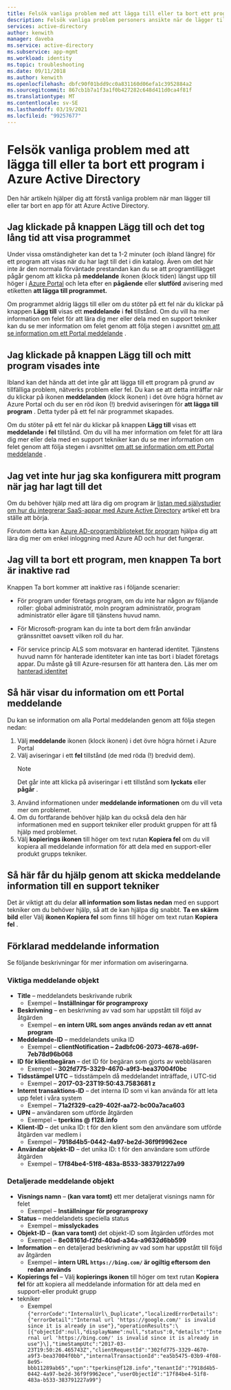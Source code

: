 ```yaml
---
title: Felsök vanliga problem med att lägga till eller ta bort ett program i Azure Active Directory
description: Felsök vanliga problem personers ansikte när de lägger till eller tar bort en app till Azure Active Directory.
services: active-directory
author: kenwith
manager: daveba
ms.service: active-directory
ms.subservice: app-mgmt
ms.workload: identity
ms.topic: troubleshooting
ms.date: 09/11/2018
ms.author: kenwith
ms.openlocfilehash: dbfc90f01bdd9cc0a831160d06efa1c3952884a2
ms.sourcegitcommit: 867cb1b7a1f3a1f0b427282c648d411d0ca4f81f
ms.translationtype: MT
ms.contentlocale: sv-SE
ms.lasthandoff: 03/19/2021
ms.locfileid: "99257677"
---
```

# <a name="troubleshoot-common-problem-adding-or-removing-an-application-to-azure-active-directory"></a>Felsök vanliga problem med att lägga till eller ta bort ett program i Azure Active Directory
Den här artikeln hjälper dig att förstå vanliga problem när man lägger till eller tar bort en app för att Azure Active Directory.

## <a name="i-clicked-the-add-button-and-my-application-took-a-long-time-to-appear"></a>Jag klickade på knappen Lägg till och det tog lång tid att visa programmet
Under vissa omständigheter kan det ta 1-2 minuter (och ibland längre) för ett program att visas när du har lagt till det i din katalog. Även om det här inte är den normala förväntade prestandan kan du se att programtillägget pågår genom att klicka på **meddelande** ikonen (klock tiden) längst upp till höger i [Azure Portal](https://portal.azure.com/) och leta efter en **pågående** eller **slutförd** avisering med etiketten **att lägga till programmet.**

Om programmet aldrig läggs till eller om du stöter på ett fel när du klickar på knappen **Lägg till** visas ett **meddelande** i **fel** tillstånd. Om du vill ha mer information om felet för att lära dig mer eller dela med en support tekniker kan du se mer information om felet genom att följa stegen i avsnittet [om att se information om ett Portal meddelande](#how-to-see-the-details-of-a-portal-notification) .

## <a name="i-clicked-the-add-button-and-my-application-didnt-appear"></a>Jag klickade på knappen Lägg till och mitt program visades inte
Ibland kan det hända att det inte går att lägga till ett program på grund av tillfälliga problem, nätverks problem eller fel. Du kan se att detta inträffar när du klickar på ikonen **meddelanden** (klock ikonen) i det övre högra hörnet av Azure Portal och du ser en röd ikon (!) bredvid aviseringen för **att lägga till program** . Detta tyder på ett fel när programmet skapades.

Om du stöter på ett fel när du klickar på knappen **Lägg till** visas ett **meddelande** i **fel** tillstånd. Om du vill ha mer information om felet för att lära dig mer eller dela med en support tekniker kan du se mer information om felet genom att följa stegen i avsnittet [om att se information om ett Portal meddelande](#how-to-see-the-details-of-a-portal-notification) .

## <a name="i-dont-know-how-to-set-up-my-application-once-ive-added-it"></a>Jag vet inte hur jag ska konfigurera mitt program när jag har lagt till det
Om du behöver hjälp med att lära dig om program är [listan med självstudier om hur du integrerar SaaS-appar med Azure Active Directory](../saas-apps/tutorial-list.md) artikel ett bra ställe att börja.

Förutom detta kan [Azure AD-programbiblioteket för program](./what-is-application-management.md) hjälpa dig att lära dig mer om enkel inloggning med Azure AD och hur det fungerar.

## <a name="i-want-to-delete-an-application-but-the-delete-button-is-disabled"></a>Jag vill ta bort ett program, men knappen Ta bort är inaktive rad

Knappen Ta bort kommer att inaktive ras i följande scenarier:

- För program under företags program, om du inte har någon av följande roller: global administratör, moln program administratör, program administratör eller ägare till tjänstens huvud namn.

- För Microsoft-program kan du inte ta bort dem från användar gränssnittet oavsett vilken roll du har.

- För service princip ALS som motsvarar en hanterad identitet. Tjänstens huvud namn för hanterade identiteter kan inte tas bort i bladet företags appar. Du måste gå till Azure-resursen för att hantera den. Läs mer om [hanterad identitet](../managed-identities-azure-resources/overview.md)

## <a name="how-to-see-the-details-of-a-portal-notification"></a>Så här visar du information om ett Portal meddelande
Du kan se information om alla Portal meddelanden genom att följa stegen nedan:
1.  Välj **meddelande** ikonen (klock ikonen) i det övre högra hörnet i Azure Portal
2.  Välj aviseringar i ett **fel** tillstånd (de med röda (!) bredvid dem).
    >[!NOTE]
    >Det går inte att klicka på aviseringar i ett tillstånd som **lyckats** eller **pågår** .
4.  Använd informationen under **meddelande informationen** om du vill veta mer om problemet.
5.  Om du fortfarande behöver hjälp kan du också dela den här informationen med en support tekniker eller produkt gruppen för att få hjälp med problemet.
6.  Välj **kopierings ikonen** till höger om text rutan **Kopiera fel** om du vill kopiera all meddelande information för att dela med en support-eller produkt grupps tekniker.

## <a name="how-to-get-help-by-sending-notification-details-to-a-support-engineer"></a>Så här får du hjälp genom att skicka meddelande information till en support tekniker
Det är viktigt att du delar **all information som listas nedan** med en support tekniker om du behöver hjälp, så att de kan hjälpa dig snabbt. **Ta en skärm bild** eller Välj **ikonen Kopiera fel** som finns till höger om text rutan **Kopiera fel** .

## <a name="notification-details-explained"></a>Förklarad meddelande information
Se följande beskrivningar för mer information om aviseringarna.

### <a name="essential-notification-items"></a>Viktiga meddelande objekt
- **Title** – meddelandets beskrivande rubrik
  * Exempel – **Inställningar för programproxy**
- **Beskrivning** – en beskrivning av vad som har uppstått till följd av åtgärden
  -   Exempel – **en intern URL som anges används redan av ett annat program**
- **Meddelande-ID** – meddelandets unika ID
  -   Exempel – **clientNotification – 2adbfc06-2073-4678-a69f-7eb78d96b068**
- **ID för klientbegäran** – det ID för begäran som gjorts av webbläsaren
  -   Exempel – **302fd775-3329-4670-a9f3-bea37004f0bc**
- **Tidsstämpel UTC** – tidsstämpeln då meddelandet inträffade, i UTC-tid
  -   Exempel – **2017-03-23T19:50:43.7583681 z**
- **Internt transaktions-ID** – det interna ID som vi kan använda för att leta upp felet i våra system
  -   Exempel – **71a2f329-ca29-402f-aa72-bc00a7aca603**
- **UPN** – användaren som utförde åtgärden
  -   Exempel – **tperkins \@ f128.info**
- **Klient-ID** – det unika ID: t för den klient som den användare som utförde åtgärden var medlem i
  -   Exempel – **7918d4b5-0442-4a97-be2d-36f9f9962ece**
- **Användar objekt-ID** – det unika ID: t för den användare som utförde åtgärden
  -   Exempel – **17f84be4-51f8-483a-B533-383791227a99**

### <a name="detailed-notification-items"></a>Detaljerade meddelande objekt
-   **Visnings namn** – **(kan vara tomt)** ett mer detaljerat visnings namn för felet
    -   Exempel – **Inställningar för programproxy**
-   **Status** – meddelandets speciella status
    -   Exempel – **misslyckades**
-   **Objekt-ID** – **(kan vara tomt)** det objekt-ID som åtgärden utfördes mot
    -   Exempel – **8e08161d-f2fd-40ad-a34a-a9632d6bb599**
-   **Information** – en detaljerad beskrivning av vad som har uppstått till följd av åtgärden
    -   Exempel – **intern URL `https://bing.com/` är ogiltig eftersom den redan används**
-   **Kopierings fel** – Välj **kopierings ikonen** till höger om text rutan **Kopiera fel** för att kopiera all meddelande information för att dela med en support-eller produkt grupp 
-   tekniker
    -   Exempel ```{"errorCode":"InternalUrl\_Duplicate","localizedErrorDetails":{"errorDetail":"Internal url 'https://google.com/' is invalid since it is already in use"},"operationResults":\[{"objectId":null,"displayName":null,"status":0,"details":"Internal url 'https://bing.com/' is invalid since it is already in use"}\],"timeStampUtc":"2017-03-23T19:50:26.465743Z","clientRequestId":"302fd775-3329-4670-a9f3-bea37004f0bb","internalTransactionId":"ea5b5475-03b9-4f08-8e95-bbb11289ab65","upn":"tperkins@f128.info","tenantId":"7918d4b5-0442-4a97-be2d-36f9f9962ece","userObjectId":"17f84be4-51f8-483a-b533-383791227a99"}```
